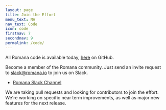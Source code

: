 ```yaml
---
layout: page
title: Join the Effort 
menu_text: NA
nav_text: Code
icon: code
firstnav: 7
secondnav: 9
permalink: /code/
---
```


All Romana code is available today, [here](http://www.github.com/romana/romana) on GitHub.



Become a member of the Romana community. Just send an invite request to [slack@romana.io](mailto:slack@romana.io) to join us on Slack.

* [Romana Slack Channel](http://romana.slack.com)

We are taking pull requests and looking for contributors to join the effort. We're working on specific near term improvements, as well as major new features for the next release.
